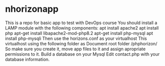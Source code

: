 # nhorizonapp
This is a repo for basic app to test with DevOps course
You should install a LAMP module with the following components:
apt install apache2
apt install php
apt-get install libapache2-mod-php8.2
apt-get install php-mysql
apt install php-mysqli
Then use the horizons.conf as your virtualhost
This virtualhost using the following folder as Document root folder
/phphorizon/
So make sure you create it, move app files to it and assign apropriate permissions to it.
Build a database on your Mysql
Edit contact.php with your database information.
